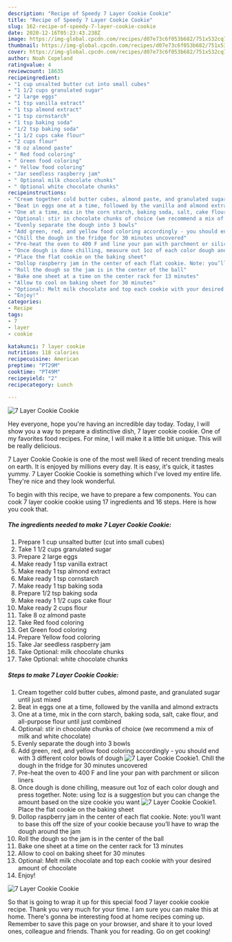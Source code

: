 ```yaml
---
description: "Recipe of Speedy 7 Layer Cookie Cookie"
title: "Recipe of Speedy 7 Layer Cookie Cookie"
slug: 162-recipe-of-speedy-7-layer-cookie-cookie
date: 2020-12-16T05:23:43.238Z
image: https://img-global.cpcdn.com/recipes/d07e73c6f053b682/751x532cq70/7-layer-cookie-cookie-recipe-main-photo.jpg
thumbnail: https://img-global.cpcdn.com/recipes/d07e73c6f053b682/751x532cq70/7-layer-cookie-cookie-recipe-main-photo.jpg
cover: https://img-global.cpcdn.com/recipes/d07e73c6f053b682/751x532cq70/7-layer-cookie-cookie-recipe-main-photo.jpg
author: Noah Copeland
ratingvalue: 4
reviewcount: 18635
recipeingredient:
- "1 cup unsalted butter cut into small cubes"
- "1 1/2 cups granulated sugar"
- "2 large eggs"
- "1 tsp vanilla extract"
- "1 tsp almond extract"
- "1 tsp cornstarch"
- "1 tsp baking soda"
- "1/2 tsp baking soda"
- "1 1/2 cups cake flour"
- "2 cups flour"
- "8 oz almond paste"
- " Red food coloring"
- " Green food coloring"
- " Yellow food coloring"
- "Jar seedless raspberry jam"
- " Optional milk chocolate chunks"
- " Optional white chocolate chunks"
recipeinstructions:
- "Cream together cold butter cubes, almond paste, and granulated sugar until just mixed"
- "Beat in eggs one at a time, followed by the vanilla and almond extracts"
- "One at a time, mix in the corn starch, baking soda, salt, cake flour, and all-purpose flour until just combined"
- "Optional: stir in chocolate chunks of choice (we recommend a mix of milk and white chocolate)"
- "Evenly separate the dough into 3 bowls"
- "Add green, red, and yellow food coloring accordingly - you should end with 3 different color bowls of dough"
- "Chill the dough in the fridge for 30 minutes uncovered"
- "Pre-heat the oven to 400 F and line your pan with parchment or silicon liners"
- "Once dough is done chilling, measure out 1oz of each color dough and press together. Note: using 1oz is a suggestion but you can change the amount based on the size cookie you want"
- "Place the flat cookie on the baking sheet"
- "Dollop raspberry jam in the center of each flat cookie. Note: you’ll want to base this off the size of your cookie because you’ll have to wrap the dough around the jam"
- "Roll the dough so the jam is in the center of the ball"
- "Bake one sheet at a time on the center rack for 13 minutes"
- "Allow to cool on baking sheet for 30 minutes"
- "Optional: Melt milk chocolate and top each cookie with your desired amount of chocolate"
- "Enjoy!"
categories:
- Recipe
tags:
- 7
- layer
- cookie

katakunci: 7 layer cookie 
nutrition: 118 calories
recipecuisine: American
preptime: "PT29M"
cooktime: "PT49M"
recipeyield: "2"
recipecategory: Lunch

---
```



![7 Layer Cookie Cookie](https://img-global.cpcdn.com/recipes/d07e73c6f053b682/751x532cq70/7-layer-cookie-cookie-recipe-main-photo.jpg)

Hey everyone, hope you're having an incredible day today. Today, I will show you a way to prepare a distinctive dish, 7 layer cookie cookie. One of my favorites food recipes. For mine, I will make it a little bit unique. This will be really delicious.



7 Layer Cookie Cookie is one of the most well liked of recent trending meals on earth. It is enjoyed by millions every day. It is easy, it's quick, it tastes yummy. 7 Layer Cookie Cookie is something which I've loved my entire life. They're nice and they look wonderful.


To begin with this recipe, we have to prepare a few components. You can cook 7 layer cookie cookie using 17 ingredients and 16 steps. Here is how you cook that.

<!--inarticleads1-->

##### The ingredients needed to make 7 Layer Cookie Cookie:

1. Prepare 1 cup unsalted butter (cut into small cubes)
1. Take 1 1/2 cups granulated sugar
1. Prepare 2 large eggs
1. Make ready 1 tsp vanilla extract
1. Make ready 1 tsp almond extract
1. Make ready 1 tsp cornstarch
1. Make ready 1 tsp baking soda
1. Prepare 1/2 tsp baking soda
1. Make ready 1 1/2 cups cake flour
1. Make ready 2 cups flour
1. Take 8 oz almond paste
1. Take  Red food coloring
1. Get  Green food coloring
1. Prepare  Yellow food coloring
1. Take Jar seedless raspberry jam
1. Take  Optional: milk chocolate chunks
1. Take  Optional: white chocolate chunks




<!--inarticleads2-->

##### Steps to make 7 Layer Cookie Cookie:

1. Cream together cold butter cubes, almond paste, and granulated sugar until just mixed
1. Beat in eggs one at a time, followed by the vanilla and almond extracts
1. One at a time, mix in the corn starch, baking soda, salt, cake flour, and all-purpose flour until just combined
1. Optional: stir in chocolate chunks of choice (we recommend a mix of milk and white chocolate)
1. Evenly separate the dough into 3 bowls
1. Add green, red, and yellow food coloring accordingly - you should end with 3 different color bowls of dough
<img src="//assets-global.cpcdn.com/assets/icons/button_play-2c75c40dde080a61004c1f40b05d8f140eaff45d7e9e6481dc71c63d2e7c4909.png" alt="7 Layer Cookie Cookie">1. Chill the dough in the fridge for 30 minutes uncovered
1. Pre-heat the oven to 400 F and line your pan with parchment or silicon liners
1. Once dough is done chilling, measure out 1oz of each color dough and press together. Note: using 1oz is a suggestion but you can change the amount based on the size cookie you want
<img src="//assets-global.cpcdn.com/assets/icons/button_play-2c75c40dde080a61004c1f40b05d8f140eaff45d7e9e6481dc71c63d2e7c4909.png" alt="7 Layer Cookie Cookie">1. Place the flat cookie on the baking sheet
1. Dollop raspberry jam in the center of each flat cookie. Note: you’ll want to base this off the size of your cookie because you’ll have to wrap the dough around the jam
1. Roll the dough so the jam is in the center of the ball
1. Bake one sheet at a time on the center rack for 13 minutes
1. Allow to cool on baking sheet for 30 minutes
1. Optional: Melt milk chocolate and top each cookie with your desired amount of chocolate
1. Enjoy!
<img src="//assets-global.cpcdn.com/assets/icons/button_play-2c75c40dde080a61004c1f40b05d8f140eaff45d7e9e6481dc71c63d2e7c4909.png" alt="7 Layer Cookie Cookie">



So that is going to wrap it up for this special food 7 layer cookie cookie recipe. Thank you very much for your time. I am sure you can make this at home. There's gonna be interesting food at home recipes coming up. Remember to save this page on your browser, and share it to your loved ones, colleague and friends. Thank you for reading. Go on get cooking!
